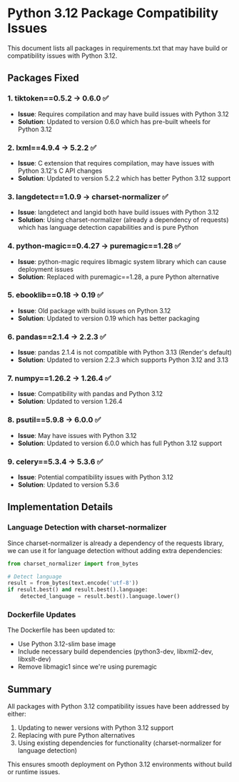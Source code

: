 # Python 3.12 Package Compatibility Issues

This document lists all packages in requirements.txt that may have build or compatibility issues with Python 3.12.

## Packages Fixed

### 1. **tiktoken==0.5.2** → **0.6.0** ✅
- **Issue**: Requires compilation and may have build issues with Python 3.12
- **Solution**: Updated to version 0.6.0 which has pre-built wheels for Python 3.12

### 2. **lxml==4.9.4** → **5.2.2** ✅
- **Issue**: C extension that requires compilation, may have issues with Python 3.12's C API changes
- **Solution**: Updated to version 5.2.2 which has better Python 3.12 support

### 3. **langdetect==1.0.9** → **charset-normalizer** ✅
- **Issue**: langdetect and langid both have build issues with Python 3.12
- **Solution**: Using charset-normalizer (already a dependency of requests) which has language detection capabilities and is pure Python

### 4. **python-magic==0.4.27** → **puremagic==1.28** ✅
- **Issue**: python-magic requires libmagic system library which can cause deployment issues
- **Solution**: Replaced with puremagic==1.28, a pure Python alternative

### 5. **ebooklib==0.18** → **0.19** ✅
- **Issue**: Old package with build issues on Python 3.12
- **Solution**: Updated to version 0.19 which has better packaging

### 6. **pandas==2.1.4** → **2.2.3** ✅
- **Issue**: pandas 2.1.4 is not compatible with Python 3.13 (Render's default)
- **Solution**: Updated to version 2.2.3 which supports Python 3.12 and 3.13

### 7. **numpy==1.26.2** → **1.26.4** ✅
- **Issue**: Compatibility with pandas and Python 3.12
- **Solution**: Updated to version 1.26.4

### 8. **psutil==5.9.8** → **6.0.0** ✅
- **Issue**: May have issues with Python 3.12
- **Solution**: Updated to version 6.0.0 which has full Python 3.12 support

### 9. **celery==5.3.4** → **5.3.6** ✅
- **Issue**: Potential compatibility issues with Python 3.12
- **Solution**: Updated to version 5.3.6

## Implementation Details

### Language Detection with charset-normalizer
Since charset-normalizer is already a dependency of the requests library, we can use it for language detection without adding extra dependencies:

```python
from charset_normalizer import from_bytes

# Detect language
result = from_bytes(text.encode('utf-8'))
if result.best() and result.best().language:
    detected_language = result.best().language.lower()
```

### Dockerfile Updates
The Dockerfile has been updated to:
- Use Python 3.12-slim base image
- Include necessary build dependencies (python3-dev, libxml2-dev, libxslt-dev)
- Remove libmagic1 since we're using puremagic

## Summary
All packages with Python 3.12 compatibility issues have been addressed by either:
1. Updating to newer versions with Python 3.12 support
2. Replacing with pure Python alternatives
3. Using existing dependencies for functionality (charset-normalizer for language detection)

This ensures smooth deployment on Python 3.12 environments without build or runtime issues.